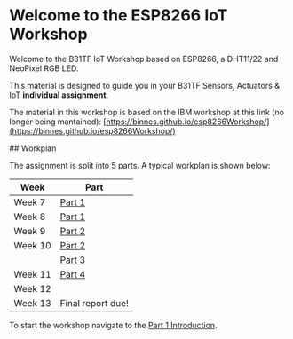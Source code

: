 # Welcome to the ESP8266 IoT Workshop

Welcome to the B31TF IoT Workshop based on ESP8266, a DHT11/22 and NeoPixel RGB LED.

This material is designed to guide you in your B31TF Sensors, Actuators &amp; IoT **individual assignment**.

The material in this workshop is based on the IBM workshop at this link (no longer being mantained): [https://binnes.github.io/esp8266Workshop/](https://binnes.github.io/esp8266Workshop/)

## Workplan

The assignment is split into 5 parts.  A typical workplan is shown below:

| Week       |  Part                            |
|------------|----------------------------------|
| Week 7     |  [Part 1](docs/part1/README.md)       |            
| Week 8     |  [Part 1](docs/part1/README.md)       |
| Week 9     |  [Part 2](docs/part3/README.md)       |
| Week 10    |  [Part 2](docs/part2/README.md)       |
|            |  [Part 3](docs/part3/README.md)       |
| Week 11    |  [Part 4](docs/part4/README.md)       |
| Week 12    |                                  |
| Week 13    |  Final report due!               |

To start the workshop navigate to the [ Part 1 Introduction](docs/part1/README.md).
